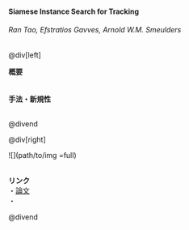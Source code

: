 #### Siamese Instance Search for Tracking
###### Ran Tao, Efstratios Gavves, Arnold W.M. Smeulders

@div[left]

__概要__<br>
<br><br>
__手法・新規性__<br>
<br>


@divend

@div[right]

![](path/to/img =full)<br>
<br>

__リンク__<br>
・[論文](https://www.cv-foundation.org/openaccess/content_cvpr_2016/papers/Tao_Siamese_Instance_Search_CVPR_2016_paper.pdf)<br>
・[](url)<br>

@divend